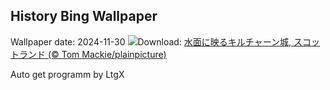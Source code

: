 ## History Bing Wallpaper
Wallpaper date: 2024-11-30
![](https://www.bing.com/th?id=OHR.KilchurnAutumn_JA-JP5172394807_UHD.jpg&w=1000)Download: [水面に映るキルチャーン城, スコットランド (© Tom Mackie/plainpicture)](https://www.bing.com/th?id=OHR.KilchurnAutumn_JA-JP5172394807_UHD.jpg)

Auto get programm by LtgX
